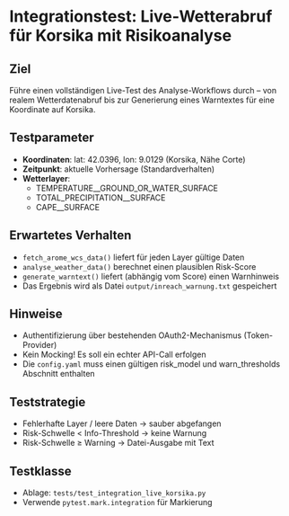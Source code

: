 # Integrationstest: Live-Wetterabruf für Korsika mit Risikoanalyse

## Ziel
Führe einen vollständigen Live-Test des Analyse-Workflows durch – von realem Wetterdatenabruf bis zur Generierung eines Warntextes für eine Koordinate auf Korsika.

## Testparameter

- **Koordinaten**: lat: 42.0396, lon: 9.0129 (Korsika, Nähe Corte)
- **Zeitpunkt**: aktuelle Vorhersage (Standardverhalten)
- **Wetterlayer**:
  - TEMPERATURE__GROUND_OR_WATER_SURFACE
  - TOTAL_PRECIPITATION__SURFACE
  - CAPE__SURFACE

## Erwartetes Verhalten

- `fetch_arome_wcs_data()` liefert für jeden Layer gültige Daten
- `analyse_weather_data()` berechnet einen plausiblen Risk-Score
- `generate_warntext()` liefert (abhängig vom Score) einen Warnhinweis
- Das Ergebnis wird als Datei `output/inreach_warnung.txt` gespeichert

## Hinweise

- Authentifizierung über bestehenden OAuth2-Mechanismus (Token-Provider)
- Kein Mocking! Es soll ein echter API-Call erfolgen
- Die `config.yaml` muss einen gültigen risk_model und warn_thresholds Abschnitt enthalten

## Teststrategie

- Fehlerhafte Layer / leere Daten → sauber abgefangen
- Risk-Schwelle < Info-Threshold → keine Warnung
- Risk-Schwelle ≥ Warning → Datei-Ausgabe mit Text

## Testklasse

- Ablage: `tests/test_integration_live_korsika.py`
- Verwende `pytest.mark.integration` für Markierung
